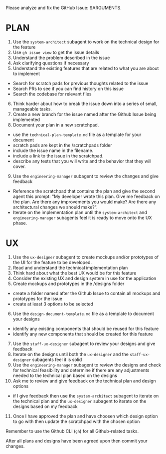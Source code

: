 Please analyze and fix the GitHub Issue: $ARGUMENTS.

# PLAN
1. Use the `system-architect` subagent to work on the technical design for the feature
2. Use `gh issue view` to get the issue details
3. Understand the problem described in the issue
4. Ask clarifying questions if necessary
5. Understand the existing features that are related to what you are about to implement
  - Search for scratch pads for previous thoughts related to the issue
  - Search PRs to see if you can find history on this issue
  - Search the codebase for relevant files
6. Think harder about how to break the issue down into a series of small, manageable tasks.
7. Create a new branch for the issue named after the Github Issue being implemented
8. Document your plan in a new scratchpad.
  - use the `technical-plan-template.md` file as a template for your document
  - scratch pads are kept in the /scratchpads folder
  - include the issue name in the filename.
  - include a link to the issue in the scratchpad.
  - describe any tests that you will write and the behavior that they will cover.
9. Use the `engineering-manager` subagent to review the changes and give feedback
  - Reference the scratchpad that contains the plan and give the second agent this prompt: "My developer wrote this plan. Give me feedback on the plan. Are there any improvements you would make? Are there any architectural changes we should make?".
  - Iterate on the implementation plan until the `system-architect` and `engineering-manager` subagents feel it is ready to move onto the UX phase.

# UX
1. Use the `ux-designer` subagent to create mockups and/or prototypes of the UI for the feature to be developed.
2. Read and understand the technical implementation plan
3. Think hard about what the best UX would be for this feature
4. Consider the existing UX and design system in use for the application
5. Create mockups and prototypes in the /designs folder
  - create a folder named after the Github Issue to contain all mockups and prototypes for the issue
  - create at least 3 options to be selected
6. Use the `design-document-template.md` file as a template to document your designs
  - identify any existing components that should be reused for this feature
  - identify any new components that should be created for this feature
7. Use the `staff-ux-designer` subagent to review your designs and give feedback
8. Iterate on the designs until both the `ux-designer` and the `staff-ux-designer` subagents feel it is solid
9. Use the `engineering-manager` subagent to review the designs and check for technical feasibility and determine if there are any adjustments needed to the technical plan based on the designs
10. Ask me to review and give feedback on the technical plan and design options
  - if I give feedback then use the `system-architect` subagent to iterate on the technical plan and the `ux-designer` subagent to iterate on the designs based on my feedback
11. Once I have approved the plan and have choosen which design option to go with then update the scratchpad with the chosen option

Remember to use the Github CLI (`gh`) for all Github-related tasks.

After all plans and designs have been agreed upon then commit your changes.